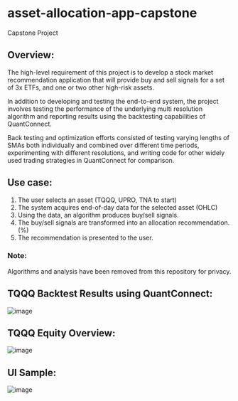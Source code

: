 # asset-allocation-app-capstone
Capstone Project

## Overview:

The high-level requirement of this project is to develop a stock market recommendation
application that will provide buy and sell signals for a set of 3x ETFs, and one or two
other high-risk assets.

In addition to developing and testing the end-to-end system, the project involves testing
the performance of the underlying multi resolution algorithm and reporting results using
the backtesting capabilities of QuantConnect.

Back testing and optimization efforts consisted of testing varying lengths of SMAs both
individually and combined over different time periods, experimenting with different
resolutions, and writing code for other widely used trading strategies in QuantConnect
for comparison.

## Use case:

1.	The user selects an asset (TQQQ, UPRO, TNA to start)
2.	The system acquires end-of-day data for the selected asset (OHLC)
3.	Using the data, an algorithm produces buy/sell signals.
4.	The buy/sell signals are transformed into an allocation recommendation. (%)
5.	The recommendation is presented to the user.

### Note:
Algorithms and analysis have been removed from this repository for privacy.

## TQQQ Backtest Results using QuantConnect:
![image](https://user-images.githubusercontent.com/55768082/136721188-9e04bebd-7601-4404-a34c-f7a3041ed744.png)

## TQQQ Equity Overview:
![image](https://user-images.githubusercontent.com/55768082/136721212-72462961-cc06-4230-be02-ca70899940e2.png)

## UI Sample:
![image](https://user-images.githubusercontent.com/55768082/136721246-513fb6d0-55ca-4940-9918-3a17552bb068.png)
